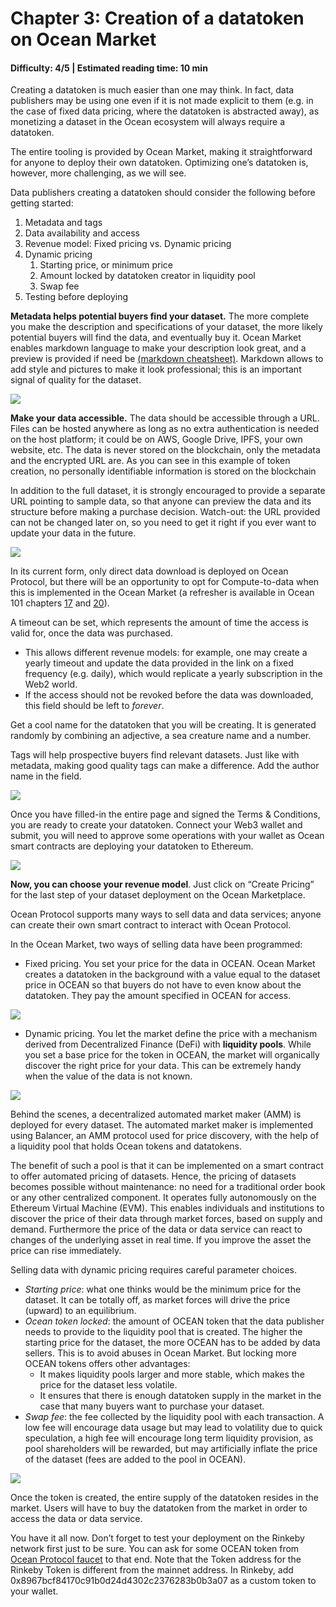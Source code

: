 # Chapter 3: Creation of a datatoken on Ocean Market

#### Difficulty: **4/5** \| Estimated reading time: **10 min**

<dialog character="mantaray">“Datatokens are like the plankton, they sustain the entire Ocean Protocol ecosystem.”</dialog>

Creating a datatoken is much easier than one may think. In fact, data publishers may be using one even if it is not made explicit to them (e.g. in the case of fixed data pricing, where the datatoken is abstracted away), as monetizing a dataset in the Ocean ecosystem will always require a datatoken.

The entire tooling is provided by Ocean Market, making it straightforward for anyone to deploy their own datatoken. Optimizing one’s datatoken is, however, more challenging, as we will see.

Data publishers creating a datatoken should consider the following before getting started:

1. Metadata and tags
2. Data availability and access
3. Revenue model: Fixed pricing vs. Dynamic pricing
4. Dynamic pricing
   1. Starting price, or minimum price
   2. Amount locked by datatoken creator in liquidity pool
   3. Swap fee
5. Testing before deploying

**Metadata helps potential buyers find your dataset.** The more complete you make the description and specifications of your dataset, the more likely potential buyers will find the data, and eventually buy it. Ocean Market enables markdown language to make your description look great, and a preview is provided if need be <a href="https://github.com/adam-p/markdown-here/wiki/Markdown-Cheatsheet" target="_blank">(markdown cheatsheet)</a>. Markdown allows to add style and pictures to make it look professional; this is an important signal of quality for the dataset.

<img src="/images/defi/chapter_3_0.jpg" />

**Make your data accessible.** The data should be accessible through a URL. Files can be hosted anywhere as long as no extra authentication is needed on the host platform; it could be on AWS, Google Drive, IPFS, your own website, etc. The data is never stored on the blockchain, only the metadata and the encrypted URL are. As you can see in this example of token creation, no personally identifiable information is stored on the blockchain

In addition to the full dataset, it is strongly encouraged to provide a separate URL pointing to sample data, so that anyone can preview the data and its structure before making a purchase decision. Watch-out: the URL provided can not be changed later on, so you need to get it right if you ever want to update your data in the future.

<img src="/images/defi/chapter_3_1.jpg" />

In its current form, only direct data download is deployed on Ocean Protocol, but there will be an opportunity to opt for Compute-to-data when this is implemented in the Ocean Market (a refresher is available in Ocean 101 chapters [17](https://oceanacademy.io/chapter-17) and [20](https://oceanacademy.io/chapter-20)).

A timeout can be set, which represents the amount of time the access is valid for, once the data was purchased.

- This allows different revenue models: for example, one may create a yearly timeout and update the data provided in the link on a fixed frequency (e.g. daily), which would replicate a yearly subscription in the Web2 world.
- If the access should not be revoked before the data was downloaded, this field should be left to _forever_.

Get a cool name for the datatoken that you will be creating. It is generated randomly by combining an adjective, a sea creature name and a number.

Tags will help prospective buyers find relevant datasets. Just like with metadata, making good quality tags can make a difference. Add the author name in the field.

<img src="/images/defi/chapter_3_2.jpg" />

Once you have filled-in the entire page and signed the Terms & Conditions, you are ready to create your datatoken. Connect your Web3 wallet and submit, you will need to approve some operations with your wallet as Ocean smart contracts are deploying your datatoken to Ethereum.

<img src="/images/defi/chapter_3_3.jpg" />

**Now, you can choose your revenue model**. Just click on “Create Pricing” for the last step of your dataset deployment on the Ocean Marketplace.

Ocean Protocol supports many ways to sell data and data services; anyone can create their own smart contract to interact with Ocean Protocol.

In the Ocean Market, two ways of selling data have been programmed:

- Fixed pricing. You set your price for the data in OCEAN. Ocean Market creates a datatoken in the background with a value equal to the dataset price in OCEAN so that buyers do not have to even know about the datatoken. They pay the amount specified in OCEAN for access.

<img src="/images/defi/chapter_3_4.jpg" />

- Dynamic pricing. You let the market define the price with a mechanism derived from Decentralized Finance (DeFi) with **liquidity pools**. While you set a base price for the token in OCEAN, the market will organically discover the right price for your data. This can be extremely handy when the value of the data is not known.

<img src="/images/defi/chapter_3_5.jpg" />

Behind the scenes, a decentralized automated market maker (AMM) is deployed for every dataset. The automated market maker is implemented using Balancer, an AMM protocol used for price discovery, with the help of a liquidity pool that holds Ocean tokens and datatokens.

The benefit of such a pool is that it can be implemented on a smart contract to offer automated pricing of datasets. Hence, the pricing of datasets becomes possible without maintenance: no need for a traditional order book or any other centralized component. It operates fully autonomously on the Ethereum Virtual Machine (EVM). This enables individuals and institutions to discover the price of their data through market forces, based on supply and demand. Furthermore the price of the data or data service can react to changes of the underlying asset in real time. If you improve the asset the price can rise immediately.

Selling data with dynamic pricing requires careful parameter choices.

- _Starting price_: what one thinks would be the minimum price for the dataset. It can be totally off, as market forces will drive the price (upward) to an equilibrium.
- _Ocean token locked_: the amount of OCEAN token that the data publisher needs to provide to the liquidity pool that is created. The higher the starting price for the dataset, the more OCEAN has to be added by data sellers. This is to avoid abuses in Ocean Market. But locking more OCEAN tokens offers other advantages:
  - It makes liquidity pools larger and more stable, which makes the price for the dataset less volatile.
  - It ensures that there is enough datatoken supply in the market in the case that many buyers want to purchase your dataset.
- _Swap fee_: the fee collected by the liquidity pool with each transaction. A low fee will encourage data usage but may lead to volatility due to quick speculation, a high fee will encourage long term liquidity provision, as pool shareholders will be rewarded, but may artificially inflate the price of the dataset (fees are added to the pool in OCEAN).

<img src="/images/defi/chapter_3_6.jpg" />

Once the token is created, the entire supply of the datatoken resides in the market. Users will have to buy the datatoken from the market in order to access the data or data service.

You have it all now. Don’t forget to test your deployment on the Rinkeby network first just to be sure. You can ask for some OCEAN token from <a href="https://faucet.rinkeby.oceanprotocol.com/" target="_blank">Ocean Protocol faucet</a> to that end. Note that the Token address for the Rinkeby Token is different from the mainnet address. In Rinkeby, add 0x8967bcf84170c91b0d24d4302c2376283b0b3a07 as a custom token to your wallet.

